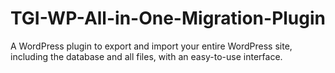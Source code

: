# TGI-WP-All-in-One-Migration-Plugin
A WordPress plugin to export and import your entire WordPress site, including the database and all files, with an easy-to-use interface.
